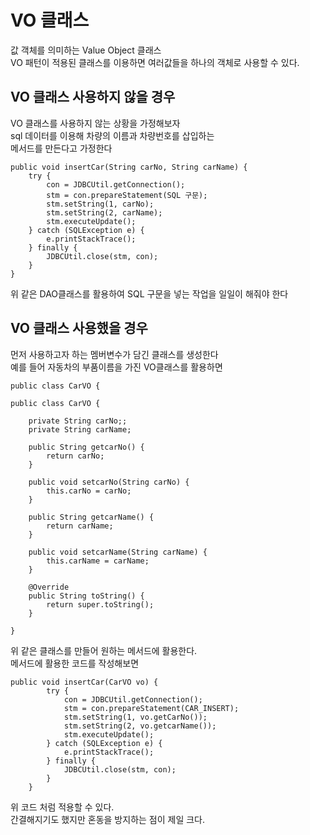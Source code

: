# VO 클래스

값 객체를 의미하는 Value Object 클래스  
VO 패턴이 적용된 클래스를 이용하면 여러값들을 하나의 객체로 사용할 수 있다.

## VO 클래스 사용하지 않을 경우

VO 클래스를 사용하지 않는 상황을 가정해보자  
sql 데이터를 이용해 차량의 이름과 차량번호를 삽입하는  
메서드를 만든다고 가정한다

```
public void insertCar(String carNo, String carName) {
	try {
		con = JDBCUtil.getConnection();
		stm = con.prepareStatement(SQL 구문);
		stm.setString(1, carNo);
		stm.setString(2, carName);
		stm.executeUpdate();
	} catch (SQLException e) {
		e.printStackTrace();
	} finally {
		JDBCUtil.close(stm, con);
	}
}
```

위 같은 DAO클래스를 활용하여 SQL 구문을 넣는 작업을 일일이 해줘야 한다  

## VO 클래스 사용했을 경우

먼저 사용하고자 하는 멤버변수가 담긴 클래스를 생성한다  
예를 들어 자동차의 부품이름을 가진 VO클래스를 활용하면 

```
public class CarVO {

public class CarVO {

	private String carNo;;
	private String carName;

	public String getcarNo() {
		return carNo;
	}

	public void setcarNo(String carNo) {
		this.carNo = carNo;
	}

	public String getcarName() {
		return carName;
	}

	public void setcarName(String carName) {
		this.carName = carName;
	}

	@Override
	public String toString() {
		return super.toString();
	}

}
```

위 같은 클래스를 만들어 원하는 메서드에 활용한다.  
메서드에 활용한 코드를 작성해보면

```
public void insertCar(CarVO vo) {
		try {
			con = JDBCUtil.getConnection();
			stm = con.prepareStatement(CAR_INSERT);
			stm.setString(1, vo.getCarNo());
			stm.setString(2, vo.getcarName());
			stm.executeUpdate();
		} catch (SQLException e) {
			e.printStackTrace();
		} finally {
			JDBCUtil.close(stm, con);
		}
	}
```

위 코드 처럼 적용할 수 있다.  
간결해지기도 했지만 혼동을 방지하는 점이 제일 크다.

